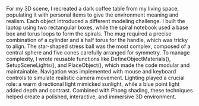 For my 3D scene, I recreated a dark coffee table from my living space, populating it with personal items to give the environment meaning and realism. Each object introduced a different modeling challenge. I built the laptop using two rectangular boxes, while the spiral notebook used a base box and torus loops to form the spirals. The mug required a precise combination of a cylinder and a half torus for the handle, which was tricky to align. The star-shaped stress ball was the most complex, composed of a central sphere and five cones carefully arranged for symmetry.
To manage complexity, I wrote reusable functions like DefineObjectMaterials(), SetupSceneLights(), and PlaceObject(), which made the code modular and maintainable. Navigation was implemented with mouse and keyboard controls to simulate realistic camera movement.
Lighting played a crucial role: a warm directional light mimicked sunlight, while a blue point light added depth and contrast. Combined with Phong shading, these techniques helped create a polished, interactive, and immersive 3D environment.
